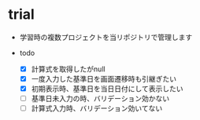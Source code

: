 # trial

- 学習時の複数プロジェクトを当リポジトリで管理します

- todo
    - [x] 計算式を取得したがnull
    - [x] 一度入力した基準日を画面遷移時も引継ぎたい
    - [x] 初期表示時、基準日を当日日付にして表示したい
    - [ ] 基準日未入力の時、バリデーション効かない
    - [ ] 計算式入力時、バリデーション効いてない

